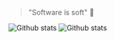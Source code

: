 > "Software is soft" 🤔

![Github stats](https://github-readme-stats.vercel.app/api/top-langs/?username=onweru&count_private=true&show_icons=true&bg_color=202331&text_color=eeeeee&title_color=ff9d0a&icon_color=30d158&hide=html,sass,swift,scss&langs_count=3&hide_title=true)
![Github stats](https://github-readme-stats.vercel.app/api?username=onweru&count_private=true&show_icons=true&bg_color=202331&text_color=eeeeee&title_color=ff9d0a&icon_color=30d158&layout=compact&line_height=27&hide=commits,contribs)
